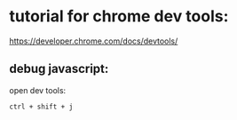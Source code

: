 # tutorial for chrome dev tools:

https://developer.chrome.com/docs/devtools/

## debug javascript:
open dev tools:
```
ctrl + shift + j
```


